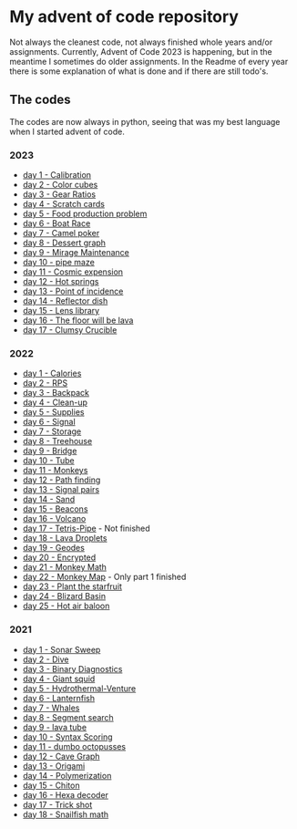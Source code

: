 # My advent of code repository
Not always the cleanest code, not always finished whole years and/or assignments.
Currently, Advent of Code 2023 is happening, but in the meantime I sometimes do older assignments.
In the Readme of every year there is some explanation of what is done and if there are still todo's.

## The codes
The codes are now always in python, seeing that was my best language when I started advent of code.
### 2023
- [day 1 - Calibration](2023/2023-01-Calibration)
- [day 2 - Color cubes](2023/2023-01-Calibration)
- [day 3 - Gear Ratios](2023/2023-03-Gear-Ratios)
- [day 4 - Scratch cards](2023/2023-04-Scratch-cards)
- [day 5 - Food production problem](2023/2023-05-Food-production-problem)
- [day 6 - Boat Race](2023/2023-06-Boat-Race)
- [day 7 - Camel poker](2023/2023-07-Camel-Poker)
- [day 8 - Dessert graph](2023/2023-08-Dessert-graph)
- [day 9 - Mirage Maintenance](2023/2023-09-Mirage-Maintenance)
- [day 10 - pipe maze](2023/2023-10-Pipe-Maze)
- [day 11 - Cosmic expension](2023/2023-11-Cosmic-expansion)
- [day 12 - Hot springs](2023/2023-12-Hot-Springs)
- [day 13 - Point of incidence](2023/2023-13-Point-of-Incidence)
- [day 14 - Reflector dish](2023/2023-14-Reflector-Dish)
- [day 15 - Lens library](2023/2023-15-Lens-Library)
- [day 16 - The floor will be lava](2023/2023-16-Floor-is-lava)
- [day 17 - Clumsy Crucible](2023/2023-17-Clumsy-Crucible)

### 2022
- [day 1 - Calories](2022/2022-01Calories)
- [day 2 - RPS](2022/2022-02RPS)
- [day 3 - Backpack](2022/2022-03backpack)
- [day 4 - Clean-up](2022/2022-04Clean-up)
- [day 5 - Supplies](2022/2022-05Supplies)
- [day 6 - Signal](2022/2022-06Signal)
- [day 7 - Storage](2022/2022-07Storage)
- [day 8 - Treehouse](2022/2022-08Treehouse)
- [day 9 - Bridge](2022/2022-09Bridge)
- [day 10 - Tube](2022/2022-10Tube)
- [day 11 - Monkeys](2022/2022-11Monkeys)
- [day 12 - Path finding](2022/2022-12Path-finding)
- [day 13 - Signal pairs](2022/2022-13Signal-Pairs)
- [day 14 - Sand](2022/2022-14Sand)
- [day 15 - Beacons](2022/2022-15Beacons)
- [day 16 - Volcano](2022/2022-16Volcano)
- [day 17 - Tetris-Pipe](2022/2022-17Tetris-pipe) - Not finished
- [day 18 - Lava Droplets](2022/2022-18Lava-droplets)
- [day 19 - Geodes](2022/2022-19Geodes)
- [day 20 - Encrypted](2022/2022-20Encrypted)
- [day 21 - Monkey Math](2022/2022-21Monkey%20Math)
- [day 22 - Monkey Map](2022/2022-22Monkey_Map) - Only part 1 finished
- [day 23 - Plant the starfruit](2022/2022-23-plant-Starfruit)
- [day 24 - Blizard Basin](2022/2022-24-Blizard-Basin)
- [day 25 - Hot air baloon](2022/2022-25Hot_airbaloon)

### 2021
- [day 1 - Sonar Sweep](2021/2021-01Sonar-Sweep)
- [day 2 - Dive](2021/2021-02Dive)
- [day 3 - Binary Diagnostics](2021/2021-03Binary-Diagnostics)
- [day 4 - Giant squid](2021/2021-04Giant-Squid)
- [day 5 - Hydrothermal-Venture](2021/2021-05Hydrothermal-Venture)
- [day 6 - Lanternfish](2021/2021-06Lanternfish)
- [day 7 - Whales](2021/2021-07Whales)
- [day 8 - Segment search](2021/2021-08Segment-Search)
- [day 9 - lava tube](2021/2021-09-Lava-tube)
- [day 10 - Syntax Scoring](2021/2021-10-Syntax-scoring)
- [day 11 - dumbo octopusses](2021/2021-11-Dumbo-Octopus)
- [day 12 - Cave Graph](2021/2021-12-cave-graph)
- [day 13 - Origami](2021/2021-13-Origami)
- [day 14 - Polymerization](2021/2021-14-Polymerization)
- [day 15 - Chiton](2021/2021-15-Chiton)
- [day 16 - Hexa decoder](2021/2021-16-Hexa-decoder)
- [day 17 - Trick shot](2021/2021-17-Trick-shot)
- [day 18 - Snailfish math](2021/2021-18-Snailfish-math)